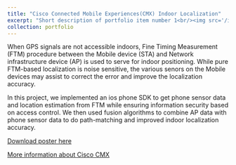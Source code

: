 ```yaml
---
title: "Cisco Connected Mobile Experiences(CMX) Indoor Localization"
excerpt: "Short description of portfolio item number 1<br/><img src='/images/500x300.png'>"
collection: portfolio
---
```


<!---This is an item in your portfolio. It can be have images or nice text. If you name the file .md, it will be parsed as markdown. If you name the file .html, it will be parsed as HTML. --->

When GPS signals are not accessible indoors, Fine Timing Measurement (FTM) procedure between the Mobile device (STA) and Network infrastructure device (AP) is used to serve for indoor positioning. While pure FTM-based localization is noise sensitive, the various senors on the Mobile devices may assist to correct the error and improve the localization accuracy. 

In this project, we implemented an ios phone SDK to get phone sensor data and location estimation from FTM while ensuring information security based on access control. We then used fusion algorithms to combine AP data with phone sensor data to do path-matching and improved indoor localization accuracy. 


[Download poster here](http://changshiraine.github.io/files/cisco_CMX.pdf)

[More information about Cisco CMX](https://www.cisco.com/c/en/us/products/collateral/wireless/mobility-services-engine/datasheet-c78-734648.html)


